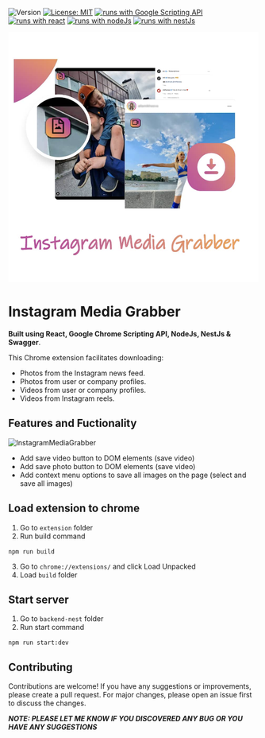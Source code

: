 ![Version](https://img.shields.io/badge/Version-1.0-blue.svg?cacheSeconds=2592000)
[![License: MIT](https://img.shields.io/badge/License-MIT-yellow.svg)](https://opensource.org/licenses/MIT)
[![runs with Google Scripting API](https://img.shields.io/badge/Runs%20with%20Chrome_Scripting_API-000.svg?style=flat-square&logo=Google&labelColor=DF3A2A&logoColor=E8AF01)](https://developer.chrome.com/docs/extensions/reference/api/scripting)
[![runs with react](https://img.shields.io/badge/Runs%20with%20React-000.svg?style=flat-square&logo=React&labelColor=f3f3f3&logoColor=61DAFB)](https://uk.legacy.reactjs.org/)
[![runs with nodeJs](https://img.shields.io/badge/Runs%20with%20NodeJs-000.svg?style=flat-square&logo=nodedotjs&labelColor=f3f3f3&logoColor=#3C823B)](https://nodejs.org/ru)
[![runs with nestJs](https://img.shields.io/badge/Runs%20with%20NestJs-000.svg?style=flat-square&logo=NestJs&labelColor=f3f3f3&logoColor=red)](https://docs.nestjs.com/)

![InstagramMediaGrabber](./media/4882388.jpg)

# Instagram Media Grabber

**Built using React, Google Chrome Scripting API, NodeJs, NestJs & Swagger**.

This Chrome extension facilitates downloading:

- Photos from the Instagram news feed.
- Photos from user or company profiles.
- Videos from user or company profiles.
- Videos from Instagram reels.

## Features and Fuctionality

![InstagramMediaGrabber](./redmi_assets/Stackoverflow-Copypaster.gif)

- Add save video button to DOM elements (save video)
- Add save photo button to DOM elements (save video)
- Add context menu options to save all images on the page (select and save all images)

## Load extension to chrome

1. Go to `extension` folder
2. Run build command

```
npm run build
```

3. Go to `chrome://extensions/` and click Load Unpacked
4. Load `build` folder

## Start server

1. Go to `backend-nest` folder
2. Run start command

```
npm run start:dev
```

## Contributing

Contributions are welcome! If you have any suggestions or improvements, please create a pull request. For major changes, please open an issue first to discuss the changes.

**_NOTE: PLEASE LET ME KNOW IF YOU DISCOVERED ANY BUG OR YOU HAVE ANY SUGGESTIONS_**
